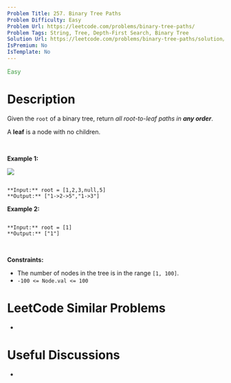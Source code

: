 ```yaml
---
Problem Title: 257. Binary Tree Paths
Problem Difficulty: Easy
Problem Url: https://leetcode.com/problems/binary-tree-paths/
Problem Tags: String, Tree, Depth-First Search, Binary Tree
Solution Url: https://leetcode.com/problems/binary-tree-paths/solution/
IsPremium: No
IsTemplate: No
---
```


<span style="color: rgb(67, 160, 71);">Easy</span>

# Description

Given the `root` of a binary tree, return *all root-to-leaf paths in **any order***.


A **leaf** is a node with no children.


 


**Example 1:**


![](https://assets.leetcode.com/uploads/2021/03/12/paths-tree.jpg)

```

**Input:** root = [1,2,3,null,5]
**Output:** ["1->2->5","1->3"]

```

**Example 2:**



```

**Input:** root = [1]
**Output:** ["1"]

```

 


**Constraints:**


* The number of nodes in the tree is in the range `[1, 100]`.
* `-100 <= Node.val <= 100`




# LeetCode Similar Problems

- []()

# Useful Discussions

- []()
